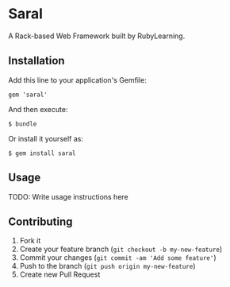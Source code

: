 # Saral

A Rack-based Web Framework built by RubyLearning.

## Installation

Add this line to your application's Gemfile:

    gem 'saral'

And then execute:

    $ bundle

Or install it yourself as:

    $ gem install saral

## Usage

TODO: Write usage instructions here

## Contributing

1. Fork it
2. Create your feature branch (`git checkout -b my-new-feature`)
3. Commit your changes (`git commit -am 'Add some feature'`)
4. Push to the branch (`git push origin my-new-feature`)
5. Create new Pull Request

